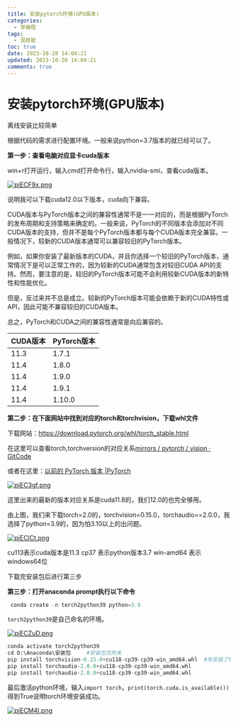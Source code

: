 ```yaml
---
title: 安装pytorch环境(GPU版本)
categories:
  - 学编程
tags:
  - 混技能
toc: true
date: 2023-10-20 14:04:21
updated: 2023-10-20 14:04:21
comments: true
---
```

# 安装pytorch环境(GPU版本)

离线安装比较简单

根据代码的需求进行配置环境。一般来说python=3.7版本的就已经可以了。

**第一步：查看电脑对应显卡cuda版本**

win+r打开运行，输入cmd打开命令行，输入nvidia-smi，查看cuda版本。

[![piECF9x.png](https://z1.ax1x.com/2023/10/24/piECF9x.png)](https://imgse.com/i/piECF9x)

说明我可以下载cuda12.0以下版本，cuda向下兼容。

CUDA版本与PyTorch版本之间的兼容性通常不是一一对应的，而是根据PyTorch的发布周期和支持策略来确定的。一般来说，PyTorch的不同版本会添加对不同CUDA版本的支持，但并不是每个PyTorch版本都与每个CUDA版本完全兼容。一般情况下，较新的CUDA版本通常可以兼容较旧的PyTorch版本。

例如，如果你安装了最新版本的CUDA，并且你选择一个较旧的PyTorch版本，通常情况下是可以正常工作的，因为较新的CUDA通常包含对较旧CUDA API的支持。然而，要注意的是，较旧的PyTorch版本可能不会利用较新CUDA版本的新特性和性能优化。

但是，反过来并不总是成立。较新的PyTorch版本可能会依赖于新的CUDA特性或API，因此可能不兼容较旧的CUDA版本。

总之，PyTorch和CUDA之间的兼容性通常是向后兼容的。

| **CUDA版本** | **PyTorch版本** |
| :----------- | :-------------- |
| 11.3         | 1.7.1           |
| 11.4         | 1.8.0           |
| 11.4         | 1.9.0           |
| 11.4         | 1.9.1           |
| 11.4         | 1.10.0          |

**第二步：在下面网站中找到对应的torch和torchvision，下载whl文件**

下载网站：https://download.pytorch.org/whl/torch_stable.html

在这里可以查看torch,torchversion的对应关系[mirrors / pytorch / vision · GitCode](https://gitcode.net/mirrors/pytorch/vision?utm_source=csdn_github_accelerator)

或者在这里：[以前的 PyTorch 版本 |PyTorch](https://pytorch.org/get-started/previous-versions/)

[![piEC3gf.png](https://z1.ax1x.com/2023/10/24/piEC3gf.png)](https://imgse.com/i/piEC3gf)

这里出来的最新的版本对应关系是cuda11.8的，我们12.0的也完全够用。

由上图，我们来下载torch=2.0的，torchvision=0.15.0，torchaudio==2.0.0，我选择了python=3.9的，因为怕3.10以上的出问题。

[![piEClCt.png](https://z1.ax1x.com/2023/10/24/piEClCt.png)](https://imgse.com/i/piEClCt)

cu113表示cuda版本是11.3
cp37 表示python版本3.7
win-amd64 表示windows64位

下载完安装包后进行第三步

**第三步：打开anaconda prompt执行以下命令**

```python
 conda create -n torch2python39 python=3.9
```

`torch2python39`是自己命名的环境。

[![piECZuD.png](https://z1.ax1x.com/2023/10/24/piECZuD.png)](https://imgse.com/i/piECZuD)

```python
conda activate torch2python39
cd D:\Anaconda\安装包     #安装包文件夹
pip install torchvision-0.15.0+cu118-cp39-cp39-win_amd64.whl  #先安装了torchvision
pip install torchaudio-2.0.0+cu118-cp39-cp39-win_amd64.whl
pip install torchaudio-2.0.0+cu118-cp39-cp39-win_amd64.whl
```

最后激活python环境，输入`import torch`，`print(torch.cuda.is_available())`得到True说明torch环境安装成功。

[![piECM4I.png](https://z1.ax1x.com/2023/10/24/piECM4I.png)](https://imgse.com/i/piECM4I)
